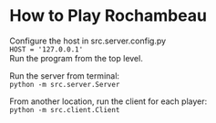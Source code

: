 # How to Play Rochambeau
Configure the host in src.server.config.py <br>
``` HOST = '127.0.0.1' ``` 
<br>
Run the program from the top level. <br>

Run the server from terminal: <br>
``` python -m src.server.Server ``` 

From another location, run the client for each player: <br>
``` python -m src.client.Client ```
